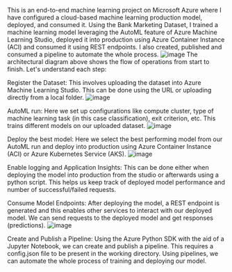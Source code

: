 This is an end-to-end machine learning project on Microsoft Azure where I have configured a cloud-based machine learning production model, 
deployed, and consumed it. Using the Bank Marketing Dataset, I trained a machine learning model leveraging the AutoML feature of Azure Machine Learning Studio,
deployed it into production using Azure Container Instance (ACI) 
and consumed it using REST endpoints. I also created, published and consumed a pipeline to automate the whole process.
![image](https://github.com/Aakanksha743/Project2/assets/151511734/5dbd07c3-1683-419d-ac9a-ab07407c2912)
The architectural diagram above shows the flow of operations from start to finish. Let's understand each step:

Register the Dataset: This involves uploading the dataset into Azure Machine Learning Studio. This can be done using the URL or uploading directly from a local folder.
![image](https://github.com/Aakanksha743/Project2/assets/151511734/5b100b8a-c806-4f76-9a14-3bb034b4ad1a)


AutoML run: Here we set up configurations like compute cluster, type of machine learning task (in this case classification), exit criterion, etc. This trains different models on our uploaded dataset.
![image](https://github.com/Aakanksha743/Project2/assets/151511734/74653b4f-513f-4023-892c-cc48214abcb0)


Deploy the best model: Here we select the best performing model from our AutoML run and deploy into production using Azure Container Instance (ACI) or Azure Kubernetes Service (AKS).
![image](https://github.com/Aakanksha743/Project2/assets/151511734/43bac607-f484-4d83-9466-d1456987cf8c)


Enable logging and Application Insights: This can be done either when deploying the model into production from the studio or afterwards using a python script. 
This helps us keep track of deployed model performance and number of successful/failed requests.


Consume Model Endpoints: After deploying the model, a REST endpoint is generated and this enables other services to interact with our deployed model. We can send requests to the deployed model and get responses (predictions).
![image](https://github.com/Aakanksha743/Project2/assets/151511734/52f4edb3-7d14-4f8b-ab7f-db6c3fb2125a)


Create and Publish a Pipeline: Using the Azure Python SDK with the aid of a Jupyter Notebook, we can create and publish a pipeline. 
This requires a config.json file to be present in the working directory. Using pipelines, we can automate the whole process of training and deploying our model.

